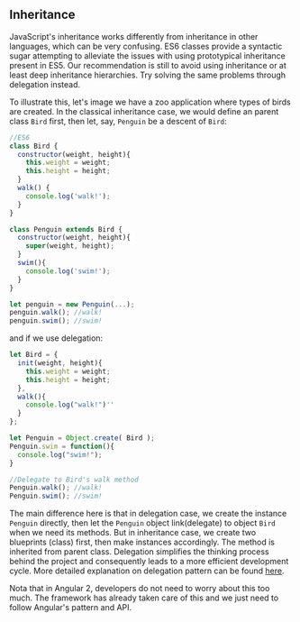 ## Inheritance

JavaScript's inheritance works differently from inheritance in other languages, which can be very confusing. ES6 classes provide a syntactic sugar attempting to alleviate the issues with using prototypical inheritance present in ES5. Our recommendation is still to avoid using inheritance or at least deep inheritance hierarchies. Try solving the same problems through delegation instead.

To illustrate this, let's image we have a zoo application where types of birds are created. In the classical inheritance case, we would define an parent class `Bird` first, then let, say, `Penguin` be a descent of `Bird`:
```js
//ES6
class Bird {
  constructor(weight, height){
    this.weight = weight;
    this.height = height;
  }
  walk() {
    console.log('walk!');
  }
}

class Penguin extends Bird {
  constructor(weight, height){
    super(weight, height);
  }
  swim(){
    console.log('swim!');
  }
}

let penguin = new Penguin(...);
penguin.walk(); //walk!
penguin.swim(); //swim!
```
and if we use delegation:
```js
let Bird = {
  init(weight, height){
    this.weight = weight;
    this.height = height;
  },
  walk(){
    console.log("walk!")''
  }
};

let Penguin = Object.create( Bird );
Penguin.swim = function(){
  console.log("swim!");
}

//Delegate to Bird's walk method
Penguin.walk(); //walk!
Penguin.swim(); //swim!
```
The main difference here is that in delegation case, we create the instance `Penguin` directly, then let the `Penguin` object link(delegate) to object `Bird` when we need its methods. But in inheritance case, we create two blueprints (class) first, then make instances accordingly. The method is inherited from parent class. Delegation simplifies the thinking process behind the project and consequently leads to a more efficient development cycle. More detailed explanation on delegation pattern can be found [here](https://github.com/getify/You-Dont-Know-JS/blob/master/this%20%26%20object%20prototypes/ch6.md).  

Nota that in Angular 2, developers do not need to worry about this too much. The framework has already taken care of this and we just need to follow Angular's pattern and API.
